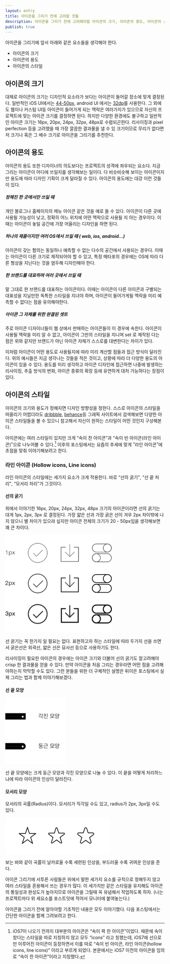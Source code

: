 ```yaml
---
layout: entry
title: 아이콘을 그리기 전에 고려할 것들
description: 아이콘을 그리기 전에 고려해야할 아이콘의 크기, 아이콘의 용도, 아이콘의 스타일을 이야기한다. 너무 당연한, 기초적인 내용이지만 그래서 막상 아이콘을 그리다보면 쉽게 간과하게 되는 내용들이다. 그렇기 때문에 가장 강조하고 싶은 내용이기도 하다.
publish: true
---
```


아이콘을 그리기에 앞서 아래와 같은 요소들을 생각해야 한다.

   * 아이콘의 크기
   * 아이콘의 용도
   * 아이콘의 스타일

## 아이콘의 크기

대체로 아이콘의 크기는 디자인적 요소라가 보다는 아이콘이 들어갈 장소에 맞게 결정된다. 일반적인 iOS UI에서는 [44-50px](https://developer.apple.com/library/ios/documentation/UserExperience/Conceptual/MobileHIG/BarIcons.html), android UI 에서는 [32dp](http://developer.android.com/design/style/iconography.html)를 사용한다. 그 외에도 웹이나 커스텀 UI등 아이콘이 들어가게 되는 맥락은 여러가지가 있으므로 자신의 프로젝트에 맞는 아이콘 크기를 결정하면 된다. 하지만 다양한 환경에도 불구하고 일반적인 아이콘 크기는 16px, 20px, 24px, 32px, 48px로 수렴되곤한다. 리사이징과 pixel perfection 등을 고려했을 때 가장 깔끔한 결과물을 낼 수 있 크기이므로 무리가 없다면 저 크기나 혹은 그 배수 크기로 아이콘을 그리기를 추천한다.


## 아이콘의 용도

아이콘의 용도 또한 디자이너의 의도보다는 프로젝트의 성격에 좌우되는 요소다. 지금 그리는 아이콘이 어디에 쓰일지를 생각해보는 일이다. 다 비슷비슷해 보이는 아이콘이지만 용도에 따라 디자인 기획이 크게 달라질 수 있다. 아이콘의 용도에는 대강 이런 것들이 있다. 

##### 정해진 한 곳에서만 쓰일 때

개인 블로그나 홈페이지의 메뉴 아이콘 같은 것을 예로 들 수 있다. 아이콘이 다른 곳에 사용될 가능성이 낮고, 정확히 어느 위치에 어떤 맥락으로 사용될 지 아는 경우이다. 이때는 아이콘이 놓일 공간에 가장 어울리는 디자인을 하면 된다. 

##### 하나의 제품이지만 여러 OS에서 쓰일 때 ( web, ios, android...)

아이콘이 갖는 함의는 동일하나 예측할 수 없는 다수의 공간에서 사용되는 경우다. 이때는 아이콘이 다른 크기로 제작되어야 할 수 있고, 특정 메타포의 경우에는 OS에 따라 다른 형상을 지닌다는 것을 염두해 디자인해야 한다.

##### 한 브랜드를 대표하며 여러 곳에서 쓰일 때

말 그대로 한 브랜드를 대표하는 아이콘이다. 이때는 아이콘이 다른 아이콘과 구별되는 대표성을 지닐만한 독특한 스타일을 지녀야 하며, 아이콘이 들어가게될 맥락을 미리 예측할 수 없다는 점을 유의해야한다. 

##### 아이콘 그 자체를 위한 완결된 셋트

주로 아이콘 디자이너들이 웹 상에서 판매하는 아이콘들이 이 경우에 속한다. 아이콘이 사용될 맥락을 미리 알 수 없고, 아이콘이 그만의 스타일을 지니며 set 로 제작된 다는 점은 위와 같지만 브랜드가 아닌 아이콘 자체가 스스로를 대변한다는 차이가 있다.


이처럼 아이콘이 어떤 용도로 사용될지에 따라 미리 계산할 점들과 접근 방식이 달라진다. 위의 예시들은 지금 생각나는 것들을 적은 것이고, 상황에 따라 더 다양한 용도의 아이콘이 있을 수 있다. 용도를 미리 생각하고 아이콘 디자인에 접근하면 나중에 발생하는 리사이징, 추출 방식의 변화, 아이콘 종류의 확장 등에 유연하게 대처 가능하다는 장점이 있다. 


## 아이콘의 스타일
 
아이콘의 크기와 용도가 정해지면 디자인 방향성을 정한다. 스스로 아이콘의 스타일을 떠올리기 어렵더라도 [dribbble](https://dribbble.com/search?q=icons), [behance](https://www.behance.net/search?field=131&search=icons)등 그래픽 사이트에서 검색해보면 다양한 아이콘 스타일들을 볼 수 있으니 참고해서 자신이 원하는 스타일이 어떤 것인지 구상해본다.

아이콘에는 여러 스타일이 있지만 크게 <q>속이 찬 아이콘</q>과 <q>속이 빈 아이콘(라인 아이콘)</q>으로 나누어볼 수 있다.[^icons_style] 이후의 포스팅에서는 요즘의 추세에 맞게 <q>라인 아이콘</q>에 초점을 맞춰 이야기해보려고 한다.

### 라인 아이콘 (Hollow icons, Line icons)
라인 아이콘의 스타일에는 세가지 요소가 크게 작용한다. 바로 <q>선의 굵기</q>, <q>선 끝 처리</q>, <q>모서리 처리</q>가 그것이다.

#### 선의 굵기
위에서 이야기한 16px, 20px,  24px, 32px, 48px 크기의 아이콘이라면 선의 굵기는 대게 1px, 2px, 3px 로 결정된다. 가장 얇은 선과 가장 굵은 선이 겨우 2px 차이밖에 나지 않으니 별 차이가 있으랴 싶지만 아이콘 전체의 크기가 20 - 50px임을 생각해보면 꽤 큰 차이다.

<div class="center">
<img src="/images/2014-07-14/width.png" style="width:337px;"></div>

선 굵기는 꼭 한가지 일 필요는 없다. 표현하고자 하는 스타일에 따라 두가지 선을 쓰면서 굵은선은 외곽선, 얇은 선은 묘사선 등으로 사용하기도 한다. 

리사이징이 필요한 아이콘의 경우에는 아이콘 크기와 더불어 선의 굵기도 잘고려해야 crisp 한 결과물을 얻을 수 있다. 만약 아이콘을 처음 그리는 경우라면 어떤 점을 고려해야하는지 막막할 수도 있다. 그런 분들을 위한 더 구체적인 설명은 뒤이은 포스팅에서 실제 그리는 법과 함께 이야기해보겠다.

#### 선 끝 모양

<img src="/images/2014-07-14/stroke.png" style="width:190px;">

선 끝 모양에는 크게 둥근 모양과 각진 모양으로 나눌 수 있다. 이 끝을 어떻게 처리하느냐에 따라 아이콘의 인상이 달라진다.

#### 모서리 모양
         
모서리의 곡률(Radius)이다. 모서리가 직각일 수도 있고, radius가 2px, 3px일 수도 있다.

<div class="center">
<img src="/images/2014-07-14/corner.png" style="width:329px;"></div>

보는 바와 같이 곡률이 날카로울 수록 세련된 인상을, 부드러울 수록 귀여운 인상을 준다.

아이콘 그리기에 서투른 사람들은 위에서 말한 세가지 요소를 규칙으로 정해두지 않고 여러 스타일을 혼용해서 쓰는 경우가 많다. 이 세가지만 같은 스타일을 유지해도 아이콘의 통일성과 완성도가 높아지므로 아이콘을 그릴때 꼭 유념해서 작업하도록 하자. (나는 프로젝트마다 위 세요소를 포스트잇에 적어서 모니터에 붙여놓는다.)

아이콘을 그리기 전에 알아야할 기초적인 내용은 모두 이야기했다. 다음 포스팅에서는 간단한 아이콘을 함께 그려보려고 한다.

[^icons_style]: iOS7이 나오기 전까지 대부분의 아이콘은 <q>속이 꽉 찬 아이콘</q>이었다. 때문에 속이 찼다는 스타일을 따로 지칭하지 않고 모두 <q>icons</q> 라고 칭했는데, iOS7에 선으로만 이루어진 아이콘이 등장하면서 이를 따로 <q>속이 빈 아이콘, 라인 아이콘(hollow icons, line icons)</q> 이라고 부르게 되었다. 본문에서는 iOS7 이전의 아이콘을 임의로 <q>속이 찬 아이콘</q>이라고 지칭했다.
